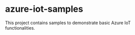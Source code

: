 # azure-iot-samples

This project contains samples to demonstrate basic Azure IoT functionalities. 
